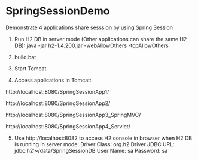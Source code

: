 # SpringSessionDemo

Demonstrate 4 applications share sesssion by using Spring Session

1. Run H2 DB in server mode (Other applications can share the same H2 DB):
java -jar h2-1.4.200.jar -webAllowOthers -tcpAllowOthers

2. build.bat

3. Start Tomcat

4. Access applications in Tomcat:

http://localhost:8080/SpringSessionApp1/

http://localhost:8080/SpringSessionApp2/

http://localhost:8080/SpringSessionApp3_SpringMVC/

http://localhost:8080/SpringSessionApp4_Servlet/

5. Use http://localhost:8082 to access H2 console in browser when H2 DB is running in server mode:
Driver Class: org.h2.Driver
JDBC URL: jdbc:h2:~/data/SpringSessionDB
User Name: sa
Password: sa
 
